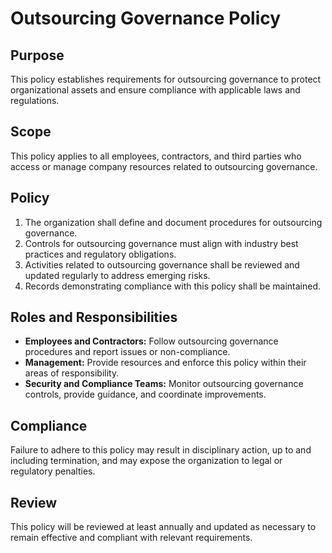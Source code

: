 # Outsourcing Governance Policy

## Purpose
This policy establishes requirements for outsourcing governance to protect organizational assets and ensure compliance with applicable laws and regulations.

## Scope
This policy applies to all employees, contractors, and third parties who access or manage company resources related to outsourcing governance.

## Policy
1. The organization shall define and document procedures for outsourcing governance.
2. Controls for outsourcing governance must align with industry best practices and regulatory obligations.
3. Activities related to outsourcing governance shall be reviewed and updated regularly to address emerging risks.
4. Records demonstrating compliance with this policy shall be maintained.

## Roles and Responsibilities
- **Employees and Contractors:** Follow outsourcing governance procedures and report issues or non-compliance.
- **Management:** Provide resources and enforce this policy within their areas of responsibility.
- **Security and Compliance Teams:** Monitor outsourcing governance controls, provide guidance, and coordinate improvements.

## Compliance
Failure to adhere to this policy may result in disciplinary action, up to and including termination, and may expose the organization to legal or regulatory penalties.

## Review
This policy will be reviewed at least annually and updated as necessary to remain effective and compliant with relevant requirements.

